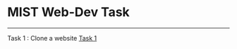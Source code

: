 # MIST Web-Dev Task
---
Task 1 : Clone a website
[Task 1](https://heisenberg-ayush.github.io/Web-dev/)
